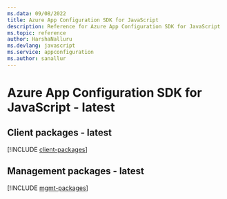 ```yaml
---
ms.data: 09/08/2022
title: Azure App Configuration SDK for JavaScript
description: Reference for Azure App Configuration SDK for JavaScript
ms.topic: reference
author: HarshaNalluru
ms.devlang: javascript
ms.service: appconfiguration
ms.author: sanallur
---
```

# Azure App Configuration SDK for JavaScript - latest

## Client packages - latest
[!INCLUDE [client-packages](app-configuration-client-index.md)]
## Management packages - latest
[!INCLUDE [mgmt-packages](app-configuration-mgmt-index.md)]